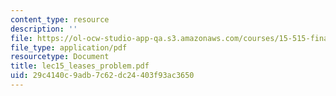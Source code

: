 ```yaml
---
content_type: resource
description: ''
file: https://ol-ocw-studio-app-qa.s3.amazonaws.com/courses/15-515-financial-accounting-fall-2003/29c4140c9adb7c62dc24403f93ac3650_lec15_leases_problem.pdf
file_type: application/pdf
resourcetype: Document
title: lec15_leases_problem.pdf
uid: 29c4140c-9adb-7c62-dc24-403f93ac3650
---
```

